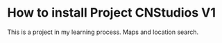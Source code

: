 # How to install Project CNStudios V1
This is a project in my learning process. Maps and location search.
